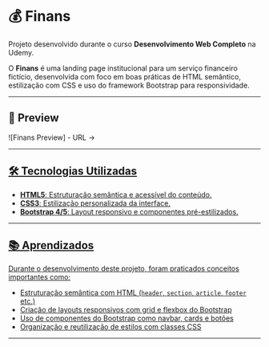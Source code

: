 # 💰 Finans

Projeto desenvolvido durante o curso **Desenvolvimento Web Completo** na Udemy.

O **Finans** é uma landing page institucional para um serviço financeiro fictício, desenvolvida com foco em boas práticas de HTML semântico, estilização com CSS e uso do framework Bootstrap para responsividade.

---

## 📸 Preview

![Finans Preview] - URL -> <a href="https://maicondante.github.io/Projeto_Finans/">

---

## 🛠 Tecnologias Utilizadas

- **HTML5**: Estruturação semântica e acessível do conteúdo.
- **CSS3**: Estilização personalizada da interface.
- **Bootstrap 4/5**: Layout responsivo e componentes pré-estilizados.

---

## 📚 Aprendizados

Durante o desenvolvimento deste projeto, foram praticados conceitos importantes como:

- Estruturação semântica com HTML (`header`, `section`, `article`, `footer` etc.)
- Criação de layouts responsivos com grid e flexbox do Bootstrap
- Uso de componentes do Bootstrap como navbar, cards e botões
- Organização e reutilização de estilos com classes CSS

---
